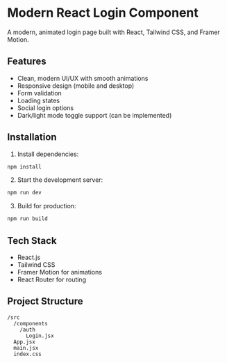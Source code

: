 # Modern React Login Component

A modern, animated login page built with React, Tailwind CSS, and Framer Motion.

## Features

- Clean, modern UI/UX with smooth animations
- Responsive design (mobile and desktop)
- Form validation
- Loading states
- Social login options
- Dark/light mode toggle support (can be implemented)

## Installation

1. Install dependencies:
```bash
npm install
```

2. Start the development server:
```bash
npm run dev
```

3. Build for production:
```bash
npm run build
```

## Tech Stack

- React.js
- Tailwind CSS
- Framer Motion for animations
- React Router for routing

## Project Structure

```
/src
  /components
    /auth
      Login.jsx
  App.jsx
  main.jsx
  index.css
```
